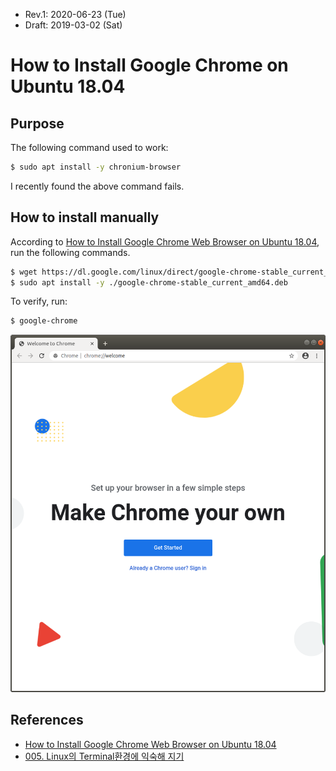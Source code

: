 * Rev.1: 2020-06-23 (Tue)
* Draft: 2019-03-02 (Sat)
# How to Install Google Chrome on Ubuntu 18.04
## Purpose
The following command used to work:
```bash
$ sudo apt install -y chronium-browser
```
I recently found the above command fails. 
## How to install manually
According to [How to Install Google Chrome Web Browser on Ubuntu 18.04](https://linuxize.com/post/how-to-install-google-chrome-web-browser-on-ubuntu-18-04/), run the following commands.
```bash
$ wget https://dl.google.com/linux/direct/google-chrome-stable_current_amd64.deb
$ sudo apt install -y ./google-chrome-stable_current_amd64.deb
```
To verify, run:
```bash
$ google-chrome
```
<img src="images/google_chrome-initial_launch_window.png">

## References
* [How to Install Google Chrome Web Browser on Ubuntu 18.04](https://linuxize.com/post/how-to-install-google-chrome-web-browser-on-ubuntu-18-04/)
* [005. Linux의 Terminal환경에 익숙해 지기](https://m.blog.naver.com/PostView.nhn?blogId=aimldl&logNo=221478762206&referrerCode=0&searchKeyword=chrome)
